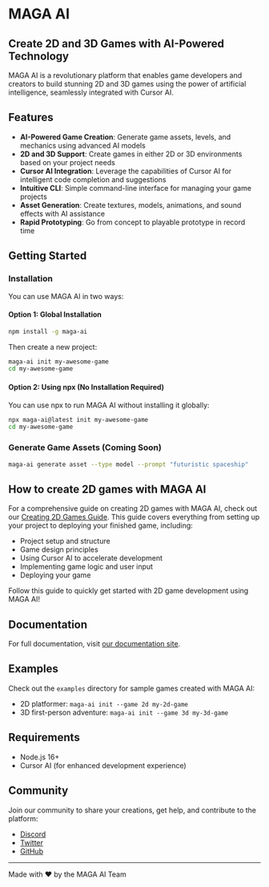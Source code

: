 # MAGA AI

## Create 2D and 3D Games with AI-Powered Technology

MAGA AI is a revolutionary platform that enables game developers and creators to build stunning 2D and 3D games using the power of artificial intelligence, seamlessly integrated with Cursor AI.

## Features

- **AI-Powered Game Creation**: Generate game assets, levels, and mechanics using advanced AI models
- **2D and 3D Support**: Create games in either 2D or 3D environments based on your project needs
- **Cursor AI Integration**: Leverage the capabilities of Cursor AI for intelligent code completion and suggestions
- **Intuitive CLI**: Simple command-line interface for managing your game projects
- **Asset Generation**: Create textures, models, animations, and sound effects with AI assistance
- **Rapid Prototyping**: Go from concept to playable prototype in record time

## Getting Started

### Installation

You can use MAGA AI in two ways:

#### Option 1: Global Installation

```bash
npm install -g maga-ai
```

Then create a new project:

```bash
maga-ai init my-awesome-game
cd my-awesome-game
```

#### Option 2: Using npx (No Installation Required)

You can use npx to run MAGA AI without installing it globally:

```bash
npx maga-ai@latest init my-awesome-game
cd my-awesome-game
```

### Generate Game Assets (Coming Soon)

```bash
maga-ai generate asset --type model --prompt "futuristic spaceship"
```

## How to create 2D games with MAGA AI 

For a comprehensive guide on creating 2D games with MAGA AI, check out our [Creating 2D Games Guide](guide/creating-2d-games.md). This guide covers everything from setting up your project to deploying your finished game, including:

- Project setup and structure
- Game design principles
- Using Cursor AI to accelerate development
- Implementing game logic and user input
- Deploying your game

Follow this guide to quickly get started with 2D game development using MAGA AI!

## Documentation

For full documentation, visit [our documentation site](https://docs.maga.ai).

## Examples

Check out the `examples` directory for sample games created with MAGA AI:

- 2D platformer: `maga-ai init --game 2d my-2d-game`
- 3D first-person adventure: `maga-ai init --game 3d my-3d-game`

## Requirements

- Node.js 16+
- Cursor AI (for enhanced development experience)

## Community

Join our community to share your creations, get help, and contribute to the platform:

- [Discord](https://discord.gg/maga-ai)
- [Twitter](https://twitter.com/maga_ai)
- [GitHub](https://github.com/maga-ai)

---

Made with ❤️ by the MAGA AI Team
